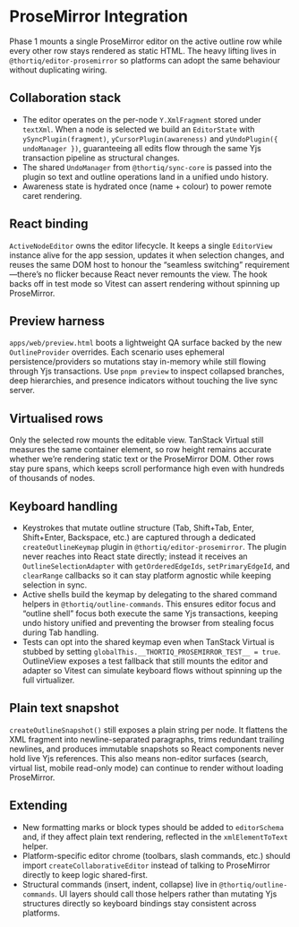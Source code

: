 # ProseMirror Integration

Phase 1 mounts a single ProseMirror editor on the active outline row while every other row stays
rendered as static HTML. The heavy lifting lives in `@thortiq/editor-prosemirror` so platforms can
adopt the same behaviour without duplicating wiring.

## Collaboration stack

- The editor operates on the per-node `Y.XmlFragment` stored under `textXml`. When a node is
  selected we build an `EditorState` with `ySyncPlugin(fragment)`, `yCursorPlugin(awareness)` and
  `yUndoPlugin({ undoManager })`, guaranteeing all edits flow through the same Yjs transaction
  pipeline as structural changes.
- The shared `UndoManager` from `@thortiq/sync-core` is passed into the plugin so text and outline
  operations land in a unified undo history.
- Awareness state is hydrated once (name + colour) to power remote caret rendering.

## React binding

`ActiveNodeEditor` owns the editor lifecycle. It keeps a single `EditorView` instance alive for the
app session, updates it when selection changes, and reuses the same DOM host to honour the
“seamless switching” requirement—there’s no flicker because React never remounts the view. The hook
backs off in test mode so Vitest can assert rendering without spinning up ProseMirror.

## Preview harness

`apps/web/preview.html` boots a lightweight QA surface backed by the new `OutlineProvider` overrides.
Each scenario uses ephemeral persistence/providers so mutations stay in-memory while still flowing
through Yjs transactions. Use `pnpm preview` to inspect collapsed branches, deep hierarchies, and
presence indicators without touching the live sync server.

## Virtualised rows

Only the selected row mounts the editable view. TanStack Virtual still measures the same container
element, so row height remains accurate whether we’re rendering static text or the ProseMirror DOM.
Other rows stay pure spans, which keeps scroll performance high even with hundreds of thousands of
nodes.

## Keyboard handling

- Keystrokes that mutate outline structure (Tab, Shift+Tab, Enter, Shift+Enter, Backspace, etc.) are
  captured through a dedicated `createOutlineKeymap` plugin in `@thortiq/editor-prosemirror`. The
  plugin never reaches into React state directly; instead it receives an `OutlineSelectionAdapter`
  with `getOrderedEdgeIds`, `setPrimaryEdgeId`, and `clearRange` callbacks so it can stay platform
  agnostic while keeping selection in sync.
- Active shells build the keymap by delegating to the shared command helpers in
  `@thortiq/outline-commands`. This ensures editor focus and “outline shell” focus both execute the
  same Yjs transactions, keeping undo history unified and preventing the browser from stealing
  focus during Tab handling.
- Tests can opt into the shared keymap even when TanStack Virtual is stubbed by setting
  `globalThis.__THORTIQ_PROSEMIRROR_TEST__ = true`. OutlineView exposes a test fallback that still
  mounts the editor and adapter so Vitest can simulate keyboard flows without spinning up the full
  virtualizer.

## Plain text snapshot

`createOutlineSnapshot()` still exposes a plain string per node. It flattens the XML fragment into
newline-separated paragraphs, trims redundant trailing newlines, and produces immutable snapshots so
React components never hold live Yjs references. This also means non-editor surfaces (search,
virtual list, mobile read-only mode) can continue to render without loading ProseMirror.

## Extending

- New formatting marks or block types should be added to `editorSchema` and, if they affect plain
  text rendering, reflected in the `xmlElementToText` helper.
- Platform-specific editor chrome (toolbars, slash commands, etc.) should import
  `createCollaborativeEditor` instead of talking to ProseMirror directly to keep logic shared-first.
- Structural commands (insert, indent, collapse) live in `@thortiq/outline-commands`. UI layers
  should call those helpers rather than mutating Yjs structures directly so keyboard bindings stay
  consistent across platforms.
